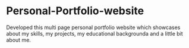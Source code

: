 # Personal-Portfolio-website
Developed this multi page personal portfolio website which showcases about my skills, my projects, my educational backgrounda and a little bit about me.
